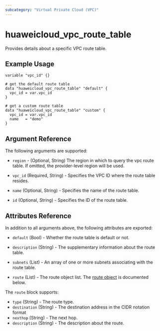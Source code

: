 ```yaml
---
subcategory: "Virtual Private Cloud (VPC)"
---
```


# huaweicloud_vpc_route_table

Provides details about a specific VPC route table.

## Example Usage

```hcl
variable "vpc_id" {}

# get the default route table
data "huaweicloud_vpc_route_table" "default" {
  vpc_id = var.vpc_id
}

# get a custom route table
data "huaweicloud_vpc_route_table" "custom" {
  vpc_id = var.vpc_id
  name   = "demo"
}
```

## Argument Reference

The following arguments are supported:

* `region` - (Optional, String) The region in which to query the vpc route table.
  If omitted, the provider-level region will be used.

* `vpc_id` (Required, String) - Specifies the VPC ID where the route table resides.

* `name` (Optional, String) - Specifies the name of the route table.

* `id` (Optional, String) - Specifies the ID of the route table.

## Attributes Reference

In addition to all arguments above, the following attributes are exported:

* `default` (Bool) - Whether the route table is default or not.

* `description` (String) - The supplementary information about the route table.

* `subnets` (List) - An array of one or more subnets associating with the route table.

* `route` (List) - The route object list. The [route object](#route_object) is documented below.

<a name="route_object"></a>
The `route` block supports:

* `type` (String) - The route type.
* `destination` (String) - The destination address in the CIDR notation format
* `nexthop` (String) - The next hop.
* `description` (String) - The description about the route.
